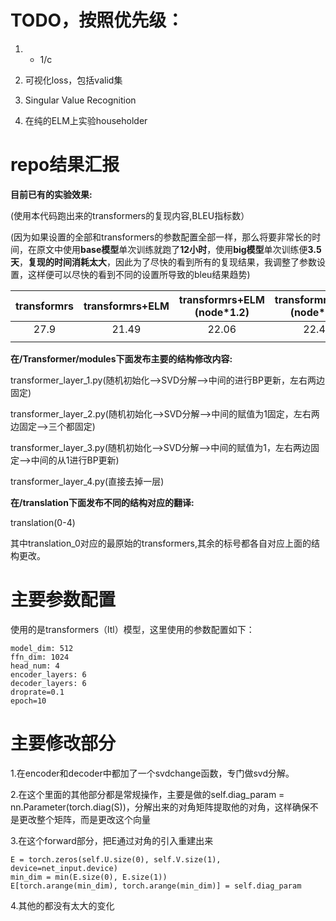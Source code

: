 # TODO，按照优先级：
1. + 1/c
2. 可视化loss，包括valid集
3. Singular Value Recognition

4. 在纯的ELM上实验householder



# repo结果汇报
**目前已有的实验效果:** 

(使用本代码跑出来的transformers的复现内容,BLEU指标数）

(因为如果设置的全部和transformers的参数配置全部一样，那么将要非常长的时间，在原文中使用**base模型**单次训练就跑了**12小时**，使用**big模型**单次训练便**3.5天**，**复现的时间消耗太大**，因此为了尽快的看到所有的复现结果，我调整了参数设置，这样便可以尽快的看到不同的设置所导致的bleu结果趋势)

| transformrs | transformrs+ELM | transformrs+ELM<br>(node*1.2) |  transformrs+ELM<br>(node*1.5)|layer_1|layer_2|layer_3|layer_4|
| :----: | :----: | :----: |:----: |:----:|:----:|:----:|:----:|
| 27.9 | 21.49 | 22.06 |22.43||||18.33|
|  |  |  |||||

**在/Transformer/modules下面发布主要的结构修改内容:**

transformer_layer_1.py(随机初始化-->SVD分解-->中间的进行BP更新，左右两边固定)

transformer_layer_2.py(随机初始化-->SVD分解-->中间的赋值为1固定，左右两边固定-->三个都固定)

transformer_layer_3.py(随机初始化-->SVD分解-->中间的赋值为1，左右两边固定-->中间的从1进行BP更新)

transformer_layer_4.py(直接去掉一层)

**在/translation下面发布不同的结构对应的翻译:**

translation(0-4)

其中translation_0对应的最原始的transformers,其余的标号都各自对应上面的结构更改。

# 主要参数配置
使用的是transformers（ltl）模型，这里使用的参数配置如下：
```
model_dim: 512
ffn_dim: 1024
head_num: 4
encoder_layers: 6
decoder_layers: 6
droprate=0.1
epoch=10
```
# 主要修改部分
1.在encoder和decoder中都加了一个svdchange函数，专门做svd分解。

2.在这个里面的其他部分都是常规操作，主要是做的self.diag_param = nn.Parameter(torch.diag(S))，分解出来的对角矩阵提取他的对角，这样确保不是更改整个矩阵，而是更改这个向量

3.在这个forward部分，把E通过对角的引入重建出来
```
E = torch.zeros(self.U.size(0), self.V.size(1), device=net_input.device)
min_dim = min(E.size(0), E.size(1))
E[torch.arange(min_dim), torch.arange(min_dim)] = self.diag_param
```
4.其他的都没有太大的变化
